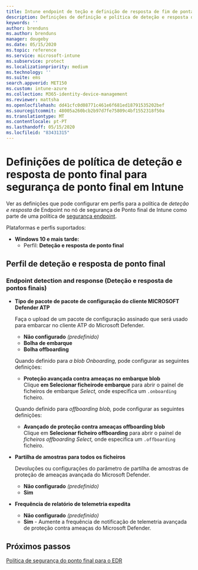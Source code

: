 ```yaml
---
title: Intune endpoint de teção e definição de resposta de fim de ponta / Microsoft Docs
description: Definições de definição e política de deteção e resposta de endpoint de segurança endpoint no Microsoft Intune
keywords: ''
author: brenduns
ms.author: brenduns
manager: dougeby
ms.date: 05/15/2020
ms.topic: reference
ms.service: microsoft-intune
ms.subservice: protect
ms.localizationpriority: medium
ms.technology: ''
ms.suite: ems
search.appverid: MET150
ms.custom: intune-azure
ms.collection: M365-identity-device-management
ms.reviewer: mattsha
ms.openlocfilehash: dd41cfc0d08771c461e6f681ed18791535202bef
ms.sourcegitcommit: 48005a260bcb2b97d7fe75809c4bf1552318f50a
ms.translationtype: MT
ms.contentlocale: pt-PT
ms.lasthandoff: 05/15/2020
ms.locfileid: "83431315"
---
```

# <a name="endpoint-detection-and-response-policy-settings-for-endpoint-security-in-intune"></a>Definições de política de deteção e resposta de ponto final para segurança de ponto final em Intune

Ver as definições que pode configurar em perfis para a política de *deteção e resposta* de Endpoint no nó de segurança de Ponto final de Intune como parte de uma política de [segurança endpoint](../protect/endpoint-security-policy.md).

Plataformas e perfis suportados:

- **Windows 10 e mais tarde:**
  - Perfil: **Deteção e resposta de ponto final**

## <a name="endpoint-detection-and-response-profile"></a>Perfil de deteção e resposta de ponto final

### <a name="endpoint-detection-and-response"></a>Endpoint detection and response (Deteção e resposta de pontos finais)

- **Tipo de pacote de pacote de configuração do cliente MICROSOFT Defender ATP**

  Faça o upload de um pacote de configuração assinado que será usado para embarcar no cliente ATP do Microsoft Defender.

  - **Não configurado** *(predefinido)*
  - **Bolha de embarque**  
  - **Bolha offboarding**  

  Quando definido para *a blob Onboarding,* pode configurar as seguintes definições:

  - **Proteção avançada contra ameaças no embarque blob**  
    Clique **em Selecionar ficheirode embarque** para abrir o painel de ficheiros de embarque *Select,* onde especifica um `.onboarding` ficheiro.

  Quando definido para *offboarding blob,* pode configurar as seguintes definições:
  
  - **Avançado de proteção contra ameaças offboarding blob**  
     Clique em **Selecionar ficheiro offboarding** para abrir o painel de *ficheiros offboarding Select,* onde especifica um `.offboarding` ficheiro.

- **Partilha de amostras para todos os ficheiros**  

  Devoluções ou configurações do parâmetro de partilha de amostras de proteção de ameaças avançada do Microsoft Defender.  
  - **Não configurado** *(predefinido)*
  - **Sim**

- **Frequência de relatório de telemetria expedita**

  - **Não configurado** *(predefinido)*
  - **Sim** - Aumente a frequência de notificação de telemetria avançada de proteção contra ameaças do Microsoft Defender.

## <a name="next-steps"></a>Próximos passos

[Política de segurança do ponto final para o EDR](../protect/endpoint-security-edr-policy.md)
